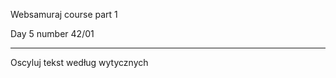 Websamuraj course part 1 

Day 5 number 42/01

-------------------

Oscyluj tekst według wytycznych

